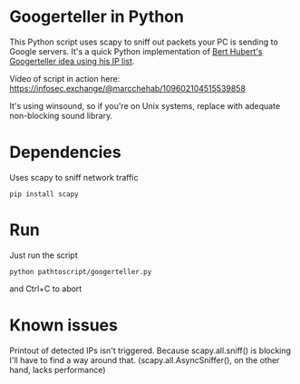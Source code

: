 # Googerteller in Python
This Python script uses scapy to sniff out packets your PC is sending to Google servers. It's a quick Python implementation of [Bert Hubert's Googerteller idea using his IP list](https://github.com/berthubert/googerteller).

Video of script in action here: https://infosec.exchange/@marcchehab/109602104515539858

It's using winsound, so if you're on Unix systems, replace with adequate non-blocking sound library.

# Dependencies
Uses scapy to sniff network traffic
```
pip install scapy
```

# Run
Just run the script
```
python pathtoscript/googerteller.py
```
and Ctrl+C to abort

# Known issues
Printout of detected IPs isn't triggered. Because scapy.all.sniff() is blocking I'll have to find a way around that. (scapy.all.AsyncSniffer(), on the other hand, lacks performance)
